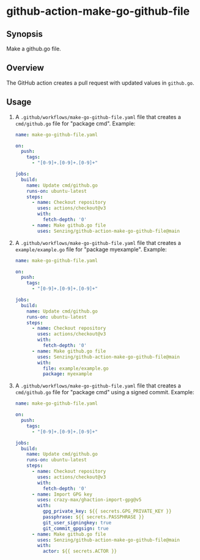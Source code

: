 # github-action-make-go-github-file

## Synopsis

Make a github.go file.

## Overview

The GitHub action creates a pull request with updated values in `github.go`.

## Usage

1. A `.github/workflows/make-go-github-file.yaml` file
   that creates a `cmd/github.go` file for "package cmd".
   Example:

    ```yaml
    name: make-go-github-file.yaml

    on:
      push:
        tags:
          - "[0-9]+.[0-9]+.[0-9]+"

    jobs:
      build:
        name: Update cmd/github.go
        runs-on: ubuntu-latest
        steps:
          - name: Checkout repository
            uses: actions/checkout@v3
            with:
              fetch-depth: '0'
          - name: Make github.go file
            uses: Senzing/github-action-make-go-github-file@main
    ```

1. A `.github/workflows/make-go-github-file.yaml` file
   that creates a `example/example.go` file for "package myexample".
   Example:

    ```yaml
    name: make-go-github-file.yaml

    on:
      push:
        tags:
          - "[0-9]+.[0-9]+.[0-9]+"

    jobs:
      build:
        name: Update cmd/github.go
        runs-on: ubuntu-latest
        steps:
          - name: Checkout repository
            uses: actions/checkout@v3
            with:
              fetch-depth: '0'
          - name: Make github.go file
            uses: Senzing/github-action-make-go-github-file@main
            with:
              file: example/example.go
              package: myexample
    ```
1. A `.github/workflows/make-go-github-file.yaml` file
   that creates a `cmd/github.go` file for "package cmd"
   using a signed commit.
   Example:

    ```yaml
    name: make-go-github-file.yaml

    on:
      push:
        tags:
          - "[0-9]+.[0-9]+.[0-9]+"

    jobs:
      build:
        name: Update cmd/github.go
        runs-on: ubuntu-latest
        steps:
          - name: Checkout repository
            uses: actions/checkout@v3
            with:
              fetch-depth: '0'
          - name: Import GPG key
            uses: crazy-max/ghaction-import-gpg@v5
            with:
              gpg_private_key: ${{ secrets.GPG_PRIVATE_KEY }}
              passphrase: ${{ secrets.PASSPHRASE }}
              git_user_signingkey: true
              git_commit_gpgsign: true
          - name: Make github.go file
            uses: Senzing/github-action-make-go-github-file@main
            with:
              actor: ${{ secrets.ACTOR }}
    ```

